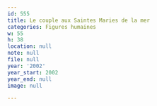 ```yaml
---
id: 555
title: Le couple aux Saintes Maries de la mer
categories: Figures humaines
w: 55
h: 38
location: null
note: null
file: null
year: '2002'
year_start: 2002
year_end: null
image: null

---
```

